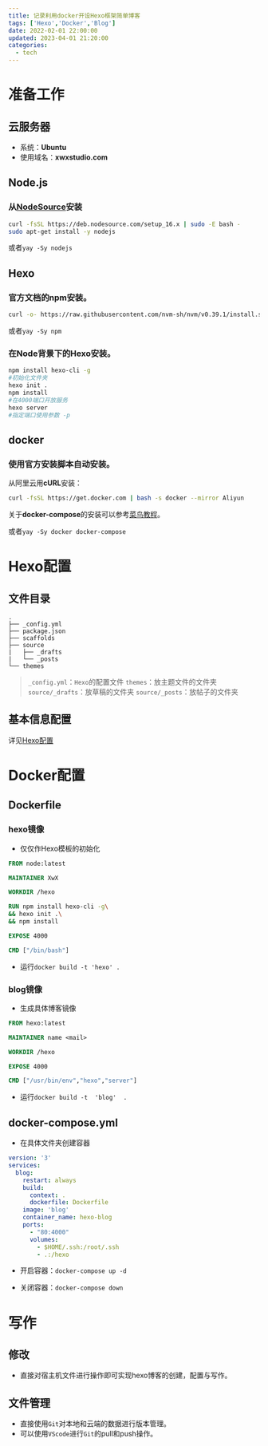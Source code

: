 ```yaml
---
title: 记录利用docker开设Hexo框架简单博客
tags: ['Hexo','Docker','Blog']
date: 2022-02-01 22:00:00
updated: 2023-04-01 21:20:00
categories:
  - tech
---
```

# 准备工作
## 云服务器
- 系统：**Ubuntu**
- 使用域名：**xwxstudio.com**

## Node.js
### 从[NodeSource](https://github.com/nodesource/distributions#debinstall)安装

``` bash
curl -fsSL https://deb.nodesource.com/setup_16.x | sudo -E bash -
sudo apt-get install -y nodejs
```
或者`yay -Sy nodejs`

## Hexo

### 官方文档的npm安装。

``` bash
curl -o- https://raw.githubusercontent.com/nvm-sh/nvm/v0.39.1/install.sh | bash
```
或者`yay -Sy npm`

### 在Node背景下的Hexo安装。

``` bash
npm install hexo-cli -g
#初始化文件夹
hexo init .
npm install
#在4000端口开放服务
hexo server
#指定端口使用参数 -p
```
## docker
### 使用官方安装脚本自动安装。
从阿里云用**cURL**安装：

``` bash
curl -fsSL https://get.docker.com | bash -s docker --mirror Aliyun
```

关于**docker-compose**的安装可以参考[菜鸟教程](https://www.runoob.com/docker/docker-compose.html)。

或者`yay -Sy docker docker-compose`

# Hexo配置

## 文件目录
```
.
├── _config.yml
├── package.json
├── scaffolds
├── source
|   ├── _drafts
|   └── _posts
└── themes
```



> `_config.yml`：`Hexo`的配置文件
> `themes`：放主题文件的文件夹
> `source/_drafts`：放草稿的文件夹
> `source/_posts`：放帖子的文件夹



## 基本信息配置

详见[Hexo配置](https://hexo.io/zh-cn/docs/configuration)

# Docker配置

## Dockerfile

### hexo镜像

- 仅仅作Hexo模板的初始化

``` dockerfile
FROM node:latest

MAINTAINER XwX

WORKDIR /hexo

RUN npm install hexo-cli -g\
&& hexo init .\
&& npm install

EXPOSE 4000

CMD ["/bin/bash"]
```

- 运行`docker build -t 'hexo' .`

### blog镜像

- 生成具体博客镜像

``` dockerfile
FROM hexo:latest

MAINTAINER name <mail>

WORKDIR /hexo

EXPOSE 4000

CMD ["/usr/bin/env","hexo","server"]
```

- 运行`docker build -t  'blog'  . `

## docker-compose.yml

- 在具体文件夹创建容器

``` yaml
version: '3'
services:
  blog:
    restart: always
    build:
      context: .
      dockerfile: Dockerfile
    image: 'blog'
    container_name: hexo-blog
    ports:
      - "80:4000"
      volumes:
        - $HOME/.ssh:/root/.ssh
        - .:/hexo
```



- 开启容器：`docker-compose up -d`

- 关闭容器：`docker-compose down`

# 写作

## 修改

- 直接对宿主机文件进行操作即可实现hexo博客的创建，配置与写作。

## 文件管理

- 直接使用`Git`对本地和云端的数据进行版本管理。
- 可以使用`VScode`进行`Git`的pull和push操作。
